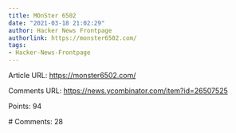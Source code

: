 ```yaml
---
title: MOnSter 6502
date: "2021-03-18 21:02:29"
author: Hacker News Frontpage
authorlink: https://monster6502.com/
tags:
- Hacker-News-Frontpage
---
```


<p>Article URL: <a href="https://monster6502.com/">https://monster6502.com/</a></p>
<p>Comments URL: <a href="https://news.ycombinator.com/item?id=26507525">https://news.ycombinator.com/item?id=26507525</a></p>
<p>Points: 94</p>
<p># Comments: 28</p>

